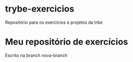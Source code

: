 # trybe-exercicios
Repositório para os exercícios e projetos da trbe
# Meu repositório de exercícios 

Escrito na branch nova-branch
